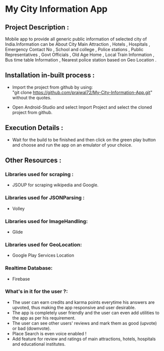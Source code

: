 # My City Information App

## Project Description :

Mobile app to provide all generic public information of selected city of India.Information can be About City Main Attraction , Hotels , Hospitals , Emergency Contact No , School and college , Police stations , Public Representatives , Govt Officials , Old Age Home , Local Train Information , Bus time table Information , Nearest police station based on Geo Location .

## Installation in-built process :

* Import the project from github by using:  
"git clone https://github.com/prajwal72/My-City-Information-App.git" without the quotes.

* Open Android-Studio and select Import Project and select the cloned project from github.


## Execution Details :

* Wait for the build to be finished and then click on the green play button and choose and run the app on an emulator of your choice.


## Other Resources :

### Libraries used for scraping :
* JSOUP for scraping wikipedia and Google.

### Libraries used for JSONParsing :
* Volley

### Libraries used for ImageHandling:
* Glide

### Libraries used for GeoLocation:
* Google Play Services Location

### Realtime Database:
* Firebase

### What's in it for the user ?:
* The user can earn credits and karma points everytime his answers are upvoted, thus making the app responsive and user desirable.
* The app is completely user friendly and the user can even add utilities to the app as per his requirement.
* The user can see other users' reviews and mark them as good (upvote) or bad (downvote).
* Place Search is even voice enabled !
* Add feature for review and ratings of main attractions, hotels, hospitals and educational institutes.
